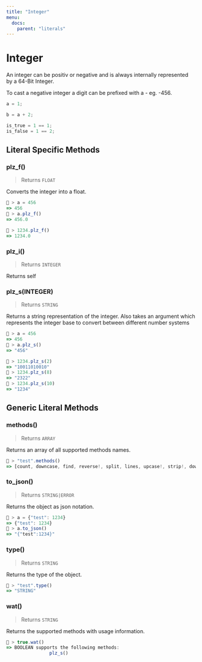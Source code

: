 ```yaml
---
title: "Integer"
menu:
  docs:
    parent: "literals"
---
```

# Integer

An integer can be positiv or negative and is always internally represented by a 64-Bit Integer.

To cast a negative integer a digit can be prefixed with a - eg. -456.


```js
a = 1;

b = a + 2;

is_true = 1 == 1;
is_false = 1 == 2;
```

## Literal Specific Methods

### plz_f()
> Returns `FLOAT`

Converts the integer into a float.


```js
🚀 > a = 456
=> 456
🚀 > a.plz_f()
=> 456.0

🚀 > 1234.plz_f()
=> 1234.0
```


### plz_i()
> Returns `INTEGER`

Returns self



### plz_s(INTEGER)
> Returns `STRING`

Returns a string representation of the integer. Also takes an argument which represents the integer base to convert between different number systems


```js
🚀 > a = 456
=> 456
🚀 > a.plz_s()
=> "456"

🚀 > 1234.plz_s(2)
=> "10011010010"
🚀 > 1234.plz_s(8)
=> "2322"
🚀 > 1234.plz_s(10)
=> "1234"
```



## Generic Literal Methods

### methods()
> Returns `ARRAY`

Returns an array of all supported methods names.

```js
🚀 > "test".methods()
=> [count, downcase, find, reverse!, split, lines, upcase!, strip!, downcase!, size, plz_i, replace, reverse, strip, upcase]
```

### to_json()
> Returns `STRING|ERROR`

Returns the object as json notation.

```js
🚀 > a = {"test": 1234}
=> {"test": 1234}
🚀 > a.to_json()
=> "{"test":1234}"
```

### type()
> Returns `STRING`

Returns the type of the object.

```js
🚀 > "test".type()
=> "STRING"
```

### wat()
> Returns `STRING`

Returns the supported methods with usage information.

```js
🚀 > true.wat()
=> BOOLEAN supports the following methods:
				plz_s()
```
